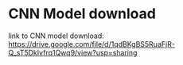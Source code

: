 # CNN Model download
link to CNN model download: https://drive.google.com/file/d/1qdBKgBS5RuaFjR-Q_sT5DkIvfrq1Qwq9/view?usp=sharing 
